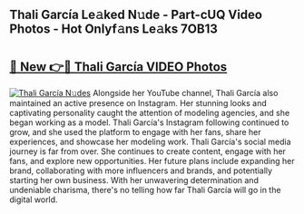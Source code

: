 ## Thali García Le𝚊ked N𝚞de - Part-cUQ Video Photos - Hot Onlyf𝚊ns Le𝚊ks 7OB13

# <h2><a href="http://ac20045.deff.icu/?id=Thali+Garc%c3%ada">🔗 New 👉🔴 Thali García VIDEO Photos</a></h2>

[![Thali García N𝚞des](https://i.imgur.com/rIISA9y.gif)](http://ac20045.deff.icu/?id=Thali+Garc%c3%ada)
Alongside her YouTube channel, Thali García also maintained an active presence on Instagram. Her stunning looks and captivating personality caught the attention of modeling agencies, and she began working as a model. Thali García's Instagram following continued to grow, and she used the platform to engage with her fans, share her experiences, and showcase her modeling work. Thali García's social media journey is far from over. She continues to create content, engage with her fans, and explore new opportunities. Her future plans include expanding her brand, collaborating with more influencers and brands, and potentially starting her own business. With her unwavering determination and undeniable charisma, there's no telling how far Thali García will go in the digital world.
